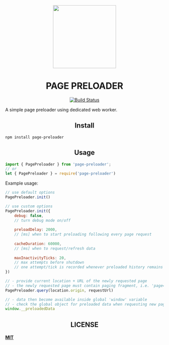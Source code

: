<div align="center">
  <img width="200" src="https://i.l.hypercdn.sk/cz/data/98/logo.png">
  <h1>PAGE PRELOADER</h1>
  
  [![Build Status](https://travis-ci.com/davidgithub1980/page-preloader.png?branch=master)](https://travis-ci.com/davidgithub1980/page-preloader)
  
</div>

A simple page preloader using dedicated web worker.

<h2 align="center">Install</h2>

```
npm install page-preloader
```

<h2 align="center">Usage</h2>

``` javascript
import { PagePreloader } from 'page-preloader';
// or
let { PagePreloader } = require('page-preloader')
```

Example usage:

``` javascript
// use default options
PagePreloader.init()

// use custom options
PagePreloader.init({
    debug: false, 
    // turn debug mode on/off
    
    preloadDelay: 2000, 
    // [ms] when to start preloading following every page request
    
    cacheDuration: 60000,
    // [ms] when to request/refresh data
    
    maxInactivityTicks: 20, 
    // max attempts before shutdown
    // one attempt/tick is recorded whenever preloaded history remains unchanged
})

// - provide current location + URL of the newly requested page
// - the newly requested page must contain paging fragment, i.e. 'page=5'
PagePreloader.query(location.origin, requestUrl)

// - data then become available inside global 'window' variable
// - check the global object for preloaded data when requesting new page
window.__preloadedData
```


<h2 align="center">LICENSE</h2>

#### [MIT](./LICENSE)
